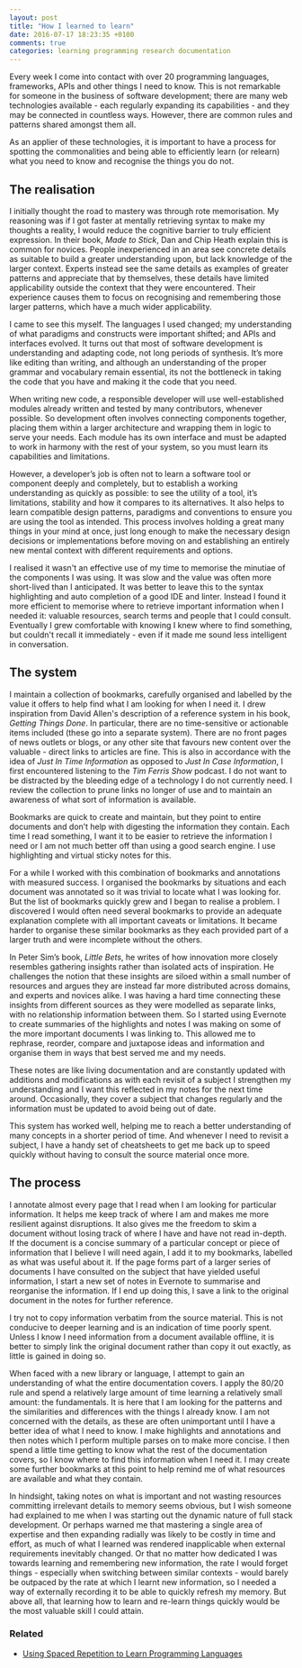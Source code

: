 ```yaml
---
layout: post
title: "How I learned to learn"
date: 2016-07-17 18:23:35 +0100
comments: true
categories: learning programming research documentation
---
```

Every week I come into contact with over 20 programming languages, frameworks, APIs and other things I need to know. This is not remarkable for someone in the business of software development; there are many web technologies available - each regularly expanding its capabilities - and they may be connected in countless ways. However, there are common rules and patterns shared amongst them all.
<!--more-->
 As an applier of these technologies, it is important to have a process for spotting the commonalities and being able to efficiently learn (or relearn) what you need to know and recognise the things you do not.


## The realisation

I initially thought the road to mastery was through rote memorisation. My reasoning was if I got faster at mentally retrieving syntax to make my thoughts a reality, I would reduce the cognitive barrier to truly efficient expression. In their book, *Made to Stick*, Dan and Chip Heath explain this is common for novices. People inexperienced in an area see concrete details as suitable to build a greater understanding upon, but lack knowledge of the larger context. Experts instead see the same details as examples of greater patterns and appreciate that by themselves, these details have limited applicability outside the context that they were encountered. Their experience causes them to focus on recognising and remembering those larger patterns, which have a much wider applicability.

I came to see this myself. The languages I used changed; my understanding of what paradigms and constructs were important shifted; and APIs and interfaces evolved. It turns out that most of software development is understanding and adapting code, not long periods of synthesis. It’s more like editing than writing, and although an understanding of the proper grammar and vocabulary remain essential, its not the bottleneck in taking the code that you have and making it the code that you need.

When writing new code, a responsible developer will use well-established modules already written and tested by many contributors, whenever possible. So development often involves connecting components together, placing them within a larger architecture and wrapping them in logic to serve your needs. Each module has its own interface and must be adapted to work in harmony with the rest of your system, so you must learn its capabilities and limitations.

However, a developer’s job is often not to learn a software tool or component deeply and completely, but to establish a working understanding as quickly as possible: to see the utility of a tool, it’s limitations,  stability and how it compares to its alternatives. It also helps to learn compatible design patterns, paradigms and conventions to ensure you are using the tool as intended. This process involves holding a great many things in your mind at once, just long enough to make the necessary design decisions or implementations before moving on and establishing an entirely new mental context with different requirements and options.

I realised it wasn't an effective use of my time to memorise the minutiae of the components I was using. It was slow and the value was often more short-lived than I anticipated. It was better to leave this to the syntax highlighting and auto completion of a good IDE and linter. Instead I found it more efficient to memorise where to retrieve important information when I needed it: valuable resources, search terms and people that I could consult. Eventually I grew comfortable with knowing I knew where to find something, but couldn't recall it immediately - even if it made me sound less intelligent in conversation.

## The system

I maintain a collection of bookmarks, carefully organised and labelled by the value it offers to help find what I am looking for when I need it. I drew inspiration from David Allen's description of a reference system in his book, *Getting Things Done*. In particular, there are no time-sensitive or actionable items included (these go into a separate system). There are no front pages of news outlets or blogs, or any other site that favours new content over the valuable - direct links to articles are fine. This is also in accordance with the idea of *Just In Time Information* as opposed to *Just In Case Information*, I first encountered listening to the *Tim Ferris Show* podcast. I do not want to be distracted by the bleeding edge of a technology I do not currently need. I review the collection to prune links no longer of use and to maintain an awareness of what sort of information is available.

Bookmarks are quick to create and maintain, but they point to entire documents and don’t help with digesting the information they contain. Each time I read something, I want it to be easier to retrieve the information I need or I am not much better off than using a good search engine. I use highlighting and virtual sticky notes for this.

For a while I worked with this combination of bookmarks and annotations with measured success. I  organised the bookmarks by situations and each document was annotated so it was trivial to locate what I was looking for. But the list of bookmarks quickly grew and I began to realise a problem. I discovered I would often need several bookmarks to provide an adequate explanation complete with all important caveats or limitations. It became harder to organise these similar bookmarks as they each provided part of a larger truth and were incomplete without the others.

In Peter Sim’s book, *Little Bets*, he writes of how innovation more closely resembles gathering insights rather than isolated acts of inspiration. He challenges the notion that these insights are siloed within a small number of resources and argues they are instead far more distributed across domains, and experts and novices alike. I was having a hard time connecting these insights from different sources as they were modelled as separate links, with no relationship information between them. So I started using  Evernote to create summaries of the highlights and notes I was making on some of the more important documents I was linking to. This allowed me to rephrase, reorder, compare and juxtapose ideas and information and organise them in ways that best served me and my needs.

These notes are like living documentation and are constantly updated with additions and modifications as with each revisit of a subject I strengthen my understanding and I want this reflected in my notes for the next time around. Occasionally, they cover a subject that changes regularly and the information must be updated to avoid being out of date.

This system has worked well, helping me to reach a better understanding of many concepts in a shorter period of time. And whenever I need to revisit a subject, I have a handy set of cheatsheets to get me back up to speed quickly without having to consult the source material once more.

## The process

I annotate almost every page that I read when I am looking for particular information. It helps me keep track of where I am and makes me more resilient against disruptions. It also gives me the freedom to skim a document without losing track of where I have and have not read in-depth. If the document is a concise summary of a particular concept or piece of information that I believe I will need again, I add it to my bookmarks, labelled as what was useful about it. If the page forms part of a larger series of documents I have consulted on the subject that have yielded useful information, I start a new set of notes in Evernote to summarise and reorganise the information. If I end up doing this, I save a link to the original document in the notes for further reference.

I try not to copy information verbatim from the source material. This is not conducive to deeper learning and is an indication of time poorly spent. Unless I know I need information from a document available offline, it is better to simply link the original document rather than copy it out exactly, as little is gained in doing so.

When faced with a new library or language, I attempt to gain an understanding of what the entire documentation covers. I apply the 80/20 rule and spend a relatively large amount of time learning a relatively small amount: the fundamentals. It is here that I am looking for the patterns and the similarities and differences with the things I already know. I am not concerned with the details, as these are often unimportant until I have a better idea of what I need to know. I make highlights and annotations and then notes which I perform multiple parses on to make more concise. I then spend a little time getting to know what the rest of the documentation covers, so I know where to find this information when I need it. I may create some further bookmarks at this point to help remind me of what resources are available and what they contain.

In hindsight, taking notes on what is important and not wasting resources committing irrelevant details to memory seems obvious, but I wish someone had explained to me when I was starting out the dynamic nature of full stack development. Or perhaps warned me that mastering a single area of expertise and then expanding radially was likely to be costly in time and effort, as much of what I learned was  rendered inapplicable when external requirements inevitably changed. Or that no matter how dedicated I was towards learning and remembering new information, the rate I would forget things - especially when switching between similar contexts - would barely be outpaced by the rate at which I learnt new information, so I needed a way of externally recording it to be able to quickly refresh my memory. But above all, that learning how to learn and re-learn things quickly would be the most valuable skill I could attain.

### Related
- [Using Spaced Repetition to Learn Programming Languages](/blog/2014/08/28/using-spaced-repetition-to-learn-programming-languages)
